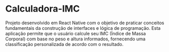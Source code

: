 # Calculadora-IMC
Projeto desenvolvido em React Native com o objetivo de praticar conceitos fundamentais da construção de interfaces e lógica de programação. Esta aplicação permite que o usuário calcule seu IMC (Índice de Massa Corporal) com base no peso e altura informados, fornecendo uma classificação personalizada de acordo com o resultado.
